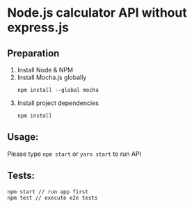 # Node.js calculator API without express.js

## Preparation

1. Install Node & NPM
2. Install Mocha.js globally
   ```
   npm install --global mocha
   ```
3. Install project dependencies
   ```
   npm install
   ```


## Usage:

Please type `npm start` or `yarn start` to run API


## Tests:

```
npm start // run app first
npm test // execute e2e tests
```